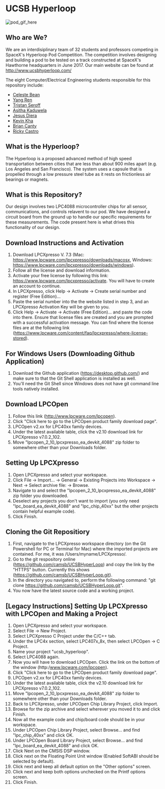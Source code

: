 # UCSB Hyperloop
![pod_gif_here](http://www.ucsbhyperloop.com/assets/ucsbhyperloop-d2207c2e7ad8ddb19f23f307bd09f1a862927b595cb68cd3478cf50093f5d581.gif)

## Who are We?
We are an interdisiplinary team of 32 students and professors competing in SpaceX's Hyperloop Pod Competition. The competition involves designing and building a pod to be tested on a track constructed at SpaceX's Hawthorne headquarters in June 2017. Our main website can be found at http://www.ucsbhyperloop.com/

The eight Computer/Electrical Engineering students responsible for this repository include:
 
- [Celeste Bean](https://github.com/celestebean)  
- [Yang Ren](https://github.com/yangr13)  
- [Tristan Seroff](https://github.com/t-seroff)  
- [Asitha Kaduwela](https://github.com/akaduwela)  
- [Jesus Diera](https://github.com/jdiera)  
- [Kevin Kha](https://github.com/killer225whale)  
- [Brian Canty](https://github.com/ece-god)  
- [Ricky Castro](https://github.com/)  

## What is the Hyperloop?
The Hyperloop is a proposed advanced method of high speed transportation between cities that are less than about 900 miles apart (e.g. Los Angeles and San Francisco). The system uses a capsule that is propelled through a low pressure steel tube as it rests on frictionless air bearings or magnets.

## What is this Repository?
Our design involves two LPC4088 microcontroller chips for all sensor, communications, and controls relavent to our pod. We have designed a circuit board from the ground up to handle our specific requirements for these measurements. The code present here is what drives this functionality of our design.

## Download Instructions and Activation
1. Download LPCXpresso V. 7.3 (Mac: https://www.lpcware.com/lpcxpresso/downloads/macosx, Windows: https://www.lpcware.com/lpcxpresso/downloads/windows).
2. Follow all the license and download information. 
3. Activate your free license by following this link: https://www.lpcware.com/lpcxpresso/activate. You will have to create an account to continue.
4. In LPCXpresso, click Help -> Activate -> Create serial number and register (Free Edition)...
5. Paste the serial number into the the website listed in step 3, and an LPCXpresso Activation Key will be given to you.
6. Click Help -> Activate -> Activate (Free Edition)... and paste the code into there. Ensure that license files are created and you are prompted with a successful activation message. You can find where the license files are at the following link (https://www.lpcware.com/content/faq/lpcxpresso/where-license-stored).

## For Windows Users (Downloading Github Application)
1. Download the Github application (https://desktop.github.com/) and make sure to that the Git Shell application is installed as well.
2. You'll need the Git Shell since Windows does not have git command line tools natively installed.

## Download LPCOpen
1. Follow this link (http://www.lpcware.com/lpcopen).
2. Click "Click here to go to the LPCOpen product family download page".
3. LPCOpen v2.xx for LPC40xx family devices.
4. Under the latest available table, click the v2.10 download link for LPCXpresso v7.0.2_102. 
5. Move "lpcopen_2_10_lpcxpresso_ea_devkit_4088" zip folder to somewhere other than your Downloads folder.

## Setting Up LPCXpresso
1. Open LPCXpresso and select your workspace.
2. Click File -> Import... -> General -> Existing Projects into Workspace -> Next -> Select archive file: -> Browse.
3. Navigate to and select the "lpcopen_2_10_lpcxpresso_ea_devkit_4088" zip folder you downloaded.
4. Deselect any projects you don't want to import (you only need "lpc_board_ea_devkit_4088" and "lpc_chip_40xx" but the other projects contain helpful example code).
5. Click Finish.

## Cloning the Git Repositiory 
1. First, navigate to the LPCXpresso workspace directory (on the Git Powershell for PC or Terminal for Mac) where the imported projects are contained. For me, it was /Users/myname/LPCXpresso/.
2. Go to the git respository online (https://github.com/camsb/UCSBHyperLoop) and copy the link by the "HTTPS" button. Currently this shows (https://github.com/camsb/UCSBHyperLoop.git).
3. In the directory you navigated to, perform the following command: "git clone https://github.com/camsb/UCSBHyperLoop.git".
5. You now have the latest source code and a working project.

## [Legacy Instructions] Setting Up LPCXpresso with LPCOpen and Making a Project
1. Open LPCXpresso and select your workspace. 
2. Select File -> New Project.
3. Select LPCXpresso C Project under the C/C++ tab.
4. Under the LPC4x section, select LPC407x_8x, then select LPCOpen -> C Project.
5. Name your project "ucsb_hyperloop".
6. Select LPC4088 again.
7. Now you will have to download LPCOpen. Click the link on the bottom of the window (http:/www.lpcware.com/lpcopen).
8. Click "Click here to go to the LPCOpen product family download page".
9. LPCOpen v2.xx for LPC40xx family devices.
10. Under the latest available table, click the v2.10 download link for LPCXpresso v7.0.2_102. 
11. Move "lpcopen_2_10_lpcxpresso_ea_devkit_4088" zip folder to somewhere other than your Downloads folder.
12. Back to LPCXpresso, under LPCOpen Chip Library Project, click Import.
13. Browse for the zip archive and select wherever you moved it to and click Finish.
14. Now all the example code and chip/board code should be in your workspace.
15. Under LPCOpen Chip Library Project, select Browse... and find "lpc_chip_40xx" and click OK.
16. Under LPCOpen Board Library Project, select Browse... and find "lpc_board_ea_devkit_4088" and click OK.
17. Click Next on the CMSIS DSP window. 
18. Click next on the Floating Point Unit window (Enabled SoftABI should be selected by default).
19. Click next and keep all default option on the "Other options" screen.
20. Click next and keep both options unchecked on the Printf options screen.
21. Click Finish.
